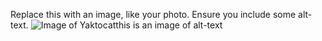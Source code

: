 Replace this with an image, like your photo. Ensure you include some alt-text.
![Image of Yaktocat](https://octodex.github.com/images/yaktocat.png)this is an image of alt-text
